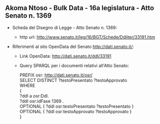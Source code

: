 ## Akoma Ntoso - Bulk Data - 16a legislatura - Atto Senato n. 1369 ##

* Scheda del Disegno di Legge - Atto Senato n. 1369:
	* http url: http://www.senato.it/leg/16/BGT/Schede/Ddliter/33191.htm

* Riferimenti al sito OpenData del Senato http://dati.senato.it/:
	* Link OpenData: http://dati.senato.it/ddl/33191
	* Query SPARQL per i documenti relativi all'Atto Senato:

        PREFIX osr: <http://dati.senato.it/osr/>  
		SELECT DISTINCT ?testoPresentato ?testoApprovato  
		WHERE  
		{  
		    ?ddl a osr:Ddl.  
		    ?ddl osr:idFase 1369 .  
		    OPTIONAL { ?ddl osr:testoPresentato ?testoPresentato }  
		    OPTIONAL { ?ddl osr:testoApprovato ?testoApprovato }  
		}
		